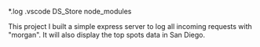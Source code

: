 *.log
.vscode
DS_Store
node_modules

This project I built a simple express server to log all incoming requests with "morgan". It will also display the top spots data in San Diego.